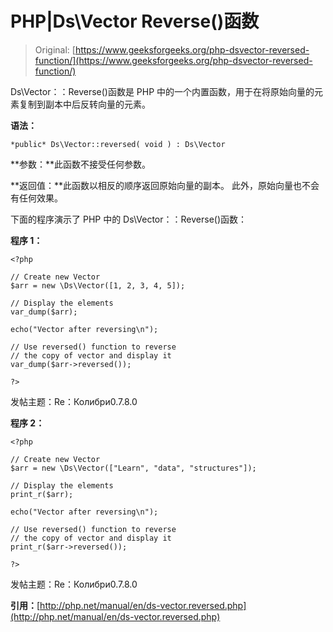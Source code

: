 # PHP|Ds\Vector Reverse()函数

> Original: [https://www.geeksforgeeks.org/php-dsvector-reversed-function/](https://www.geeksforgeeks.org/php-dsvector-reversed-function/)

Ds\Vector：：Reverse()函数是 PHP 中的一个内置函数，用于在将原始向量的元素复制到副本中后反转向量的元素。

**语法：**

```
*public* Ds\Vector::reversed( void ) : Ds\Vector

```

**参数：**此函数不接受任何参数。

**返回值：**此函数以相反的顺序返回原始向量的副本。 此外，原始向量也不会有任何效果。

下面的程序演示了 PHP 中的 Ds\Vector：：Reverse()函数：

**程序 1：**

```
<?php

// Create new Vector
$arr = new \Ds\Vector([1, 2, 3, 4, 5]);

// Display the elements
var_dump($arr);

echo("Vector after reversing\n");

// Use reversed() function to reverse 
// the copy of vector and display it
var_dump($arr->reversed());

?>
```

发帖主题：Re：Колибри0.7.8.0

**程序 2：**

```
<?php

// Create new Vector
$arr = new \Ds\Vector(["Learn", "data", "structures"]);

// Display the elements
print_r($arr);

echo("Vector after reversing\n");

// Use reversed() function to reverse 
// the copy of vector and display it
print_r($arr->reversed());

?>
```

发帖主题：Re：Колибри0.7.8.0

**引用：**[http://php.net/manual/en/ds-vector.reversed.php](http://php.net/manual/en/ds-vector.reversed.php)